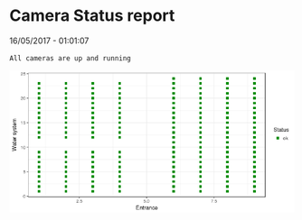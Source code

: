 Camera Status report
================
16/05/2017 - 01:01:07

    All cameras are up and running

![](camreport_files/figure-markdown_github/unnamed-chunk-2-1.png)

